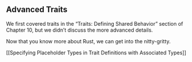 ## Advanced Traits

We first covered traits in the “Traits: Defining Shared Behavior” section of Chapter 10, but we didn’t discuss the more advanced details.

Now that you know more about Rust, we can get into the nitty-gritty.



[[Specifying Placeholder Types in Trait Definitions with Associated Types]]
